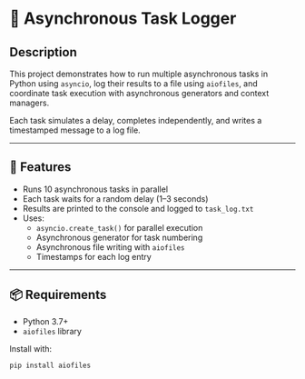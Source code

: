 # 📘 Asynchronous Task Logger

## Description  
This project demonstrates how to run multiple asynchronous tasks in Python using `asyncio`, log their results to a file using `aiofiles`, and coordinate task execution with asynchronous generators and context managers.

Each task simulates a delay, completes independently, and writes a timestamped message to a log file.

---

## 🚀 Features
- Runs 10 asynchronous tasks in parallel  
- Each task waits for a random delay (1–3 seconds)  
- Results are printed to the console and logged to `task_log.txt`  
- Uses:
  - `asyncio.create_task()` for parallel execution  
  - Asynchronous generator for task numbering  
  - Asynchronous file writing with `aiofiles`  
  - Timestamps for each log entry

---

## 📦 Requirements
- Python 3.7+
- `aiofiles` library

Install with:

```bash
pip install aiofiles